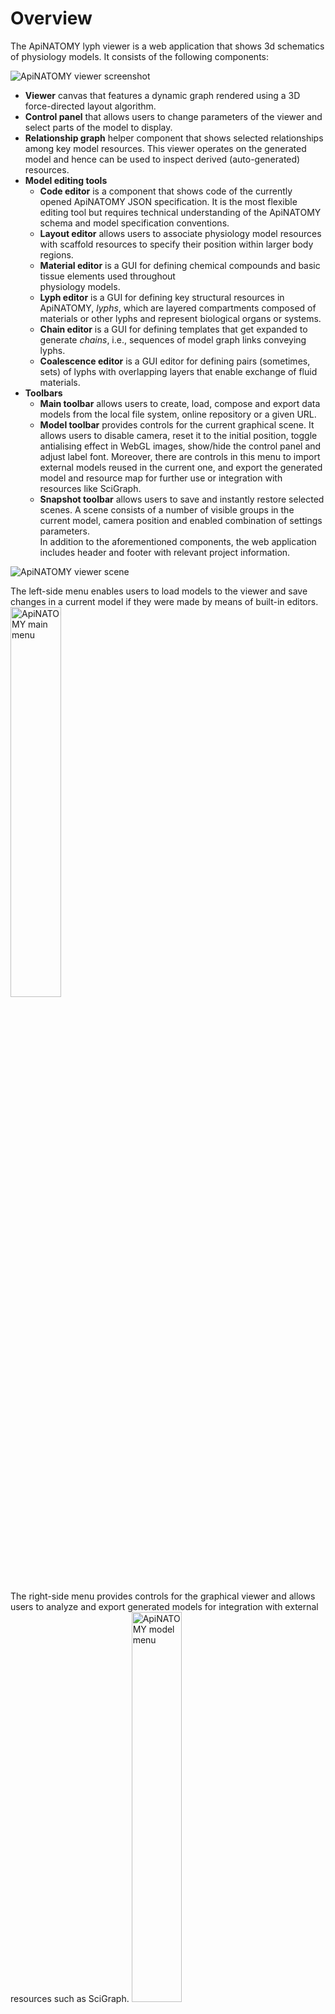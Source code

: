 # Overview
 
The ApiNATOMY lyph viewer is a web application that shows 3d schematics of physiology models. 
It consists of the following components:

<img src="asset/overview-annotated.png" alt="ApiNATOMY viewer screenshot">

* **Viewer** canvas that features a dynamic graph rendered using a 3D force-directed layout algorithm.
* **Control panel** that allows users to change parameters of the viewer and select parts of the model to display.
* **Relationship graph** helper component that shows selected relationships among key model resources. This viewer 
  operates on the generated model and hence can be used to inspect derived (auto-generated) resources.  
* **Model editing tools** 
  * **Code editor** is a component that shows code of the currently opened ApiNATOMY JSON specification. It is the 
    most flexible editing tool but requires technical understanding of the ApiNATOMY schema and model specification conventions.         
  * **Layout editor** allows users to associate physiology model resources with scaffold resources 
  to specify their position within larger body regions. 
  * **Material editor** is a GUI for defining chemical compounds and basic tissue elements used throughout  
    physiology models.
  * **Lyph editor** is a GUI for defining key structural resources in ApiNATOMY, *lyphs*, which are layered 
    compartments composed of materials or other lyphs and represent biological organs or systems.
  * **Chain editor** is a GUI for defining templates that get expanded to generate *chains*, i.e., sequences
    of model graph links conveying lyphs.  
  * **Coalescence editor** is a GUI editor for defining pairs (sometimes, sets) of lyphs with overlapping layers that 
    enable exchange of fluid materials.  
* **Toolbars**
  * **Main toolbar** allows users to create, load, compose and export data models from the local file system,
    online repository or a given URL. 
  * **Model toolbar** provides controls for the current graphical scene. It allows users to disable camera, reset it to the 
    initial position, toggle antialising effect in WebGL images, show/hide the control panel and adjust label font. 
    Moreover, there are controls in this menu to import external models reused in the current one, and export the generated model 
    and resource map for further use or integration with resources like SciGraph. 
  * **Snapshot toolbar** allows users to save and instantly restore selected scenes. A scene consists of a number of
    visible groups in the current model, camera position and enabled combination of settings parameters.  
In addition to the aforementioned components, the web application includes header and footer with relevant project information.
 
<img src="asset/overview-zoomed.png" alt="ApiNATOMY viewer scene">

The left-side menu enables users to load models to the viewer and save changes in a current model if they were made by 
means of built-in editors.
<img src="asset/overview-menuMain.png" width="40%" alt="ApiNATOMY main menu">

The right-side menu provides controls for the graphical viewer and allows users to analyze and export generated models
for integration with external resources such as SciGraph.
<img src="asset/overview-menuModel.png" width="40%" alt="ApiNATOMY model menu">

The bottom menu consists of two parts: 
* the first part provides operations to create, load and save snapshot models;
* the second part provides controls to manage states of the current (created or loaded) snapshot model; 

<img src="asset/overview-menuSnapshot.png" width="40%" alt="ApiNATOMY model menu">

## Model input

The lyph viewer accepts as input a JSON-based object that defines ApiNATOMY resources, see [model](./model.html) section for more 
detail. The model can be edited using external tools or with the help of a build-in JSON editor and resource editors within 
the app.

The image below shows an integrated ACE-based JSON editor. The editor uses the ApiNATOMY JSON Schema for interactive validation - 
the lines that violate the schema model are marked with error or warning signs.

<img src="asset/overview-code.png">


Alternatively, the input model can be edited with the help of the form-based editor as shown in the image below. The fields in the form are also based on the ApiNATOMY JSON schema and are preconfigured to assist the modeller with the choice of correct options, i.e., multi-selection fields that expect references to lyphs, show all suitable lyphs in the model.

<img src="asset/resourceEditor.png">

Users that prefer working with a table-style data, can define an ApiNATOMY model using Excel spreadsheets.
The lyph viewer app can open .xlsx files and convert their content to a corresponding JSON-based model.
The recognized Excel format should specify ApiNATOMY resources in separate pages named after the Graph's fields, namely, `lyphs`, `materials`, `links`, `nodes`, `coalescences`, and `groups`. Each of the pages can contain columns named as the corresponding resource class properties, i.e., `id`, `name`, `external`, `conveyingLyph`, etc. for the class `Lyph` in the page `lyphs`. In the Excel lyph specification, one can assign content to a lyph border using columns `inner`, `radial1`, `outer`, and `radial2`; the content of these columns is then mapped to the property `border.borders` in the JSON specification which defines an array of 4 lyph borders.

A modified model must be saved using the dedicated button on the left hand menu panel. After that it is processed as described in the [Model assembly](#Model assembly) section below and an in-memory expanded model with auto-generated resources is created. This model is then visualized in the main canvas. One can also serialize this model using the menu items from the right-hand panel - the model can be either stored in a file as it is, or one can opt to serialize it in a form of a dictionary where the top object lists all resources with their unique identifiers as keys.

Sample ApiNATOMY models, including test models used in this documentation, can be found in the project's [repository at GitHub](https://github.com/open-physiology/open-physiology-viewer/tree/master/test/data).

## Model assembly
The users define key resources, their relationships, and layout constraints in the ApiNATOMY JSON format.
Naturally, these models may be incomplete or incorrect (i.e., contain typos,
undefined references, or unexpected values). We tried to make the format as flexible as possible,
many errors will be tolerated and some will be auto-corrected.
The tool logs errors (in red), warnings (in yellow) and important actions on the model post-processing (in black) into your browser console, you can typically open it with shortcuts:
on Windows and Linux: *Ctrl + Shift + J*, on Mac: *Cmd + Option + J*.

Below we describe key stages in user model post-processing in order to prepare it for visualization.
Model authors aware of the post-processing procedures are more likely to understand the causes of
wrong layouts and adjust their models accordingly:

1. Many resources that domain experts need for modelling are abstract assemblies of physiology subsystems (materials, cells, neuron pathways). It is convenient to specify such resources once and place them to the context they are used in as many times as needed. On the other hand, the ApiNATOMY model viewer creates a visual artifact for each unique visual resource (lyph, node, link) in the model. Hence, the first step is to replace the abstract templates with resource instances that inherit the majority of their characteristics from the templates. The tool identifies references to materials and lyph templates in all the fields that are expected to contain lyphs as building parts, automatically creates lyph instances with necessary characteristics and replaces abstract references with instance references. All derived or cloned resources within this step can be overviewed with the help of the [relationship graph](#Relationship graph).

2. If tree objects are present in the model, we generate tree-like graph structures and include all
created resources (nodes, links, lyphs, etc.) to the main graph (or a parent group containing the tree for nested models). The procedure replicates the tree lyph template to all generated edges (links) and assigns their topology to define overall boundaries of the tree-like conduits. At the end of this stage, the lyph template
is linked to the newly created blank lyphs via its `subtypes` property.
Check our [example](./examples.html) section for a run-through scenario with tree definitions.

3. At the next step, we process lyph templates: all subtypes of a lyph template inherit
 its `layers`, `color`, size-related properties, namely, `scale`, `height`, `width`, `length`,
 and `thickness` (unless they are overridden for the lyphs individually), `external` annotations, constituent `materials`, and auxiliary fields such as `comments` and `create3d`.

4. After auto-creating resources originating from tree and lyph templates, the model's graph structure is almost ready to be visualized. Hence, we create ApiNATOMY model objects and replace string identifiers with corresponding object references. Lyph and region borders are auto-created and merged with user-defined border content. Missing links and nodes for internal lyphs are also auto-created.
 By default, they are invisible. However, their presence is required for
 lyph positioning and sizing, they can also be accessed and customized via the JSONPath `assign` expressions.  We also perform group inclusion analyses at this stage and include nested group resources into parent groups.

5. As the result of the previous step, the main graph has a complete map of all model resources
regardless of where they were defined, i.e., all references can be resolved. If the tool detected IDs without corresponding resource definitions, we will auto-generate such objects setting their `ID` and `class` properties, all other parameters will be set to default values as defined in the
[ApiNATOMY JSON Schema](../schema/index.html).

6. To be able to fully connect related resources, we synchronize symmetric properties.
In a model, a user may specify, for example, that `A` has a layer `B` and that `C` is a layer in `A`,
hence `A` actually has two layers, `B` and `C`. At this stage, we analyze and integrate related
definitions into a complete and consistent model.

7. After that we process model customization via the JSONPath queries in `assign` and `interpolate` properties. This is done in two steps:
.. 1. we create dynamic relationships by assigning `relationship` fields, i.e., `layers=["B"]`. The tool will replace IDs in these fields with object references (thus, only IDs of known objects should be used in `assign` expressions, unresolved IDs will be ignored).
.. 2. we complete model customization by assigning qualitative properties to resources selected
 by JSONPath queries for every resource in the model with `assign` and `interpolate` properties.

## Relationship graph
The relationship graph is an auxiliary tool that allows users to trace the resource derivation process described above and visually inspect the relationships among the key resources in the model. In this viw, all resources are represented by graph nodes (visualized using colored shapes according to the type of the resource) while their relationships correspond to the graph links (visualized using colored lines where each color stands for a certain type of the relationship).

The nodes in the relationship graph are organized using the so called `group-in-a-box` layout, which clusters nodes based on their class and creates centers of attraction for each cluster. The area occupied by a cluster depends on its size. Be default we use a setting for the group-in-a-box algorithm that allocates cluster areas based on the treemap pattern.

<img src="asset/relationshipGraph.png">

The group-in-a-box algorithm creates a good initial graph layout. It is used in a combination with the `sticky` force-directed technique when the program reassigns the nodes coordinates when the user drags them to a different location. Hence, users are free to rearrange the nodes in a way that makes understanding the model or tracing certain derivation chains easier.

An any moment, the positions of the nodes in the graph can be saved and reloaded using the dedicated buttons from the right-hand panel.
 The file created at this process contains only node identifiers with the corresponding coordinates. To avoid compatibility issues when a user tries to load a relationship graph coordinates after modifying an ApiNATOMY model, we do not store other information such as node and link classes/types. Nodes which do not have saved coordinates in a certain file simply remain in their initial locations.
 Note that switching the view modes between the relationship graph and the main ApiNATOMY visualization resets the relationship graph node positions.